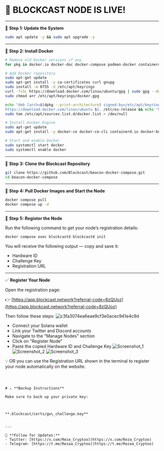 

# 🚀 BLOCKCAST NODE IS LIVE! 



---


🔹 **Step 1: Update the System**

```bash
sudo apt update -y && sudo apt upgrade -y
````

---

🔹 **Step 2: Install Docker**

```bash
# Remove old Docker versions if any
for pkg in docker.io docker-doc docker-compose podman-docker containerd runc; do sudo apt-get remove $pkg; done

# Add Docker repository
sudo apt-get update
sudo apt-get install -y ca-certificates curl gnupg
sudo install -m 0755 -d /etc/apt/keyrings
curl -fsSL https://download.docker.com/linux/ubuntu/gpg | sudo gpg --dearmor -o /etc/apt/keyrings/docker.gpg
sudo chmod a+r /etc/apt/keyrings/docker.gpg

echo "deb [arch=$(dpkg --print-architecture) signed-by=/etc/apt/keyrings/docker.gpg] \
https://download.docker.com/linux/ubuntu $(. /etc/os-release && echo "$VERSION_CODENAME") stable" | \
sudo tee /etc/apt/sources.list.d/docker.list > /dev/null

# Install Docker Engine
sudo apt-get update
sudo apt-get install -y docker-ce docker-ce-cli containerd.io docker-buildx-plugin docker-compose-plugin

# Start and enable Docker
sudo systemctl start docker
sudo systemctl enable docker
```

---

🔹 **Step 3: Clone the Blockcast Repository**

```bash
git clone https://github.com/Blockcast/beacon-docker-compose.git
cd beacon-docker-compose
```

---

🔹 **Step 4: Pull Docker Images and Start the Node**

```bash
docker compose pull
docker compose up -d
```

---

🔹 **Step 5: Register the Node**

Run the following command to get your node’s registration details:

```bash
docker compose exec blockcastd blockcastd init
```

You will receive the following output — copy and save it:

* Hardware ID
* Challenge Key
* Registration URL

---

✅ **Register Your Node**

Open the registration page:

👉 [https://app.blockcast.network?referral-code=8zQUoz](https://app.blockcast.network?referral-code=8zQUoz)

Then follow these steps:
![c3fa3074ea6eae9cf3e0acec941e4c9d](https://github.com/user-attachments/assets/be2b85ff-63b8-44fc-82ae-3fb04dd59a53)

* Connect your Solana wallet
* Link your Twitter and Discord accounts
* Navigate to the "Manage Nodes" section
* Click on "Register Node"
* Paste the copied Hardware ID and Challenge Key
![Screenshot_1](https://github.com/user-attachments/assets/dc3c71da-c70e-429c-b0e1-03418867b6b2)
![Screenshot_2](https://github.com/user-attachments/assets/b2c8b358-e7a6-463d-aaad-e1bf572c9324)
![Screenshot_3](https://github.com/user-attachments/assets/5e7470a8-8261-411b-b7a2-03e34572c6fe)

💡 OR you can use the Registration URL shown in the terminal to register your node automatically on the website.

```



# ⚠️ **Backup Instructions**

Make sure to back up your private key:



**.blockcast/certs/gw\_challenge.key**


---

📢 **Follow for Updates:**
- Twitter: [https://x.com/Reza_Cryptoo](https://x.com/Reza_Cryptoo)
- Telegram: [https://t.me/Rezaa_Cryptoo](https://t.me/Rezaa_Cryptoo)





